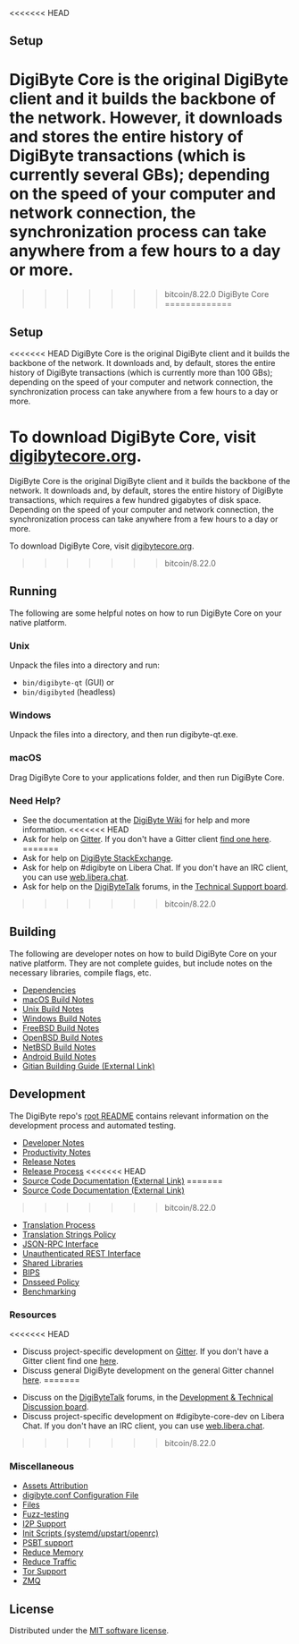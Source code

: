 <<<<<<< HEAD

Setup
---------------------
DigiByte Core is the original DigiByte client and it builds the backbone of the network. However, it downloads and stores the entire history of DigiByte transactions (which is currently several GBs); depending on the speed of your computer and network connection, the synchronization process can take anywhere from a few hours to a day or more.
=======
>>>>>>> bitcoin/8.22.0
DigiByte Core
=============

Setup
---------------------
<<<<<<< HEAD
DigiByte Core is the original DigiByte client and it builds the backbone of the network. It downloads and, by default, stores the entire history of DigiByte transactions (which is currently more than 100 GBs); depending on the speed of your computer and network connection, the synchronization process can take anywhere from a few hours to a day or more.

To download DigiByte Core, visit [digibytecore.org](https://digibytecore.org/en/releases/).
=======
DigiByte Core is the original DigiByte client and it builds the backbone of the network. It downloads and, by default, stores the entire history of DigiByte transactions, which requires a few hundred gigabytes of disk space. Depending on the speed of your computer and network connection, the synchronization process can take anywhere from a few hours to a day or more.

To download DigiByte Core, visit [digibytecore.org](https://digibytecore.org/en/download/).
>>>>>>> bitcoin/8.22.0

Running
---------------------
The following are some helpful notes on how to run DigiByte Core on your native platform.

### Unix

Unpack the files into a directory and run:

- `bin/digibyte-qt` (GUI) or
- `bin/digibyted` (headless)

### Windows

Unpack the files into a directory, and then run digibyte-qt.exe.

### macOS

Drag DigiByte Core to your applications folder, and then run DigiByte Core.

### Need Help?

* See the documentation at the [DigiByte Wiki](https://en.digibyte.it/wiki/Main_Page)
for help and more information.
<<<<<<< HEAD
* Ask for help on [Gitter](https://gitter.im/DigiByte-Core/protocol). If you don't have a Gitter client [find one here](https://gitter.im/apps).
=======
* Ask for help on [DigiByte StackExchange](https://digibyte.stackexchange.com).
* Ask for help on #digibyte on Libera Chat. If you don't have an IRC client, you can use [web.libera.chat](https://web.libera.chat/#digibyte).
* Ask for help on the [DigiByteTalk](https://digibytetalk.org/) forums, in the [Technical Support board](https://digibytetalk.org/index.php?board=4.0).
>>>>>>> bitcoin/8.22.0

Building
---------------------
The following are developer notes on how to build DigiByte Core on your native platform. They are not complete guides, but include notes on the necessary libraries, compile flags, etc.

- [Dependencies](dependencies.md)
- [macOS Build Notes](build-osx.md)
- [Unix Build Notes](build-unix.md)
- [Windows Build Notes](build-windows.md)
- [FreeBSD Build Notes](build-freebsd.md)
- [OpenBSD Build Notes](build-openbsd.md)
- [NetBSD Build Notes](build-netbsd.md)
- [Android Build Notes](build-android.md)
- [Gitian Building Guide (External Link)](https://github.com/digibyte-core/docs/blob/master/gitian-building.md)

Development
---------------------
The DigiByte repo's [root README](/README.md) contains relevant information on the development process and automated testing.

- [Developer Notes](developer-notes.md)
- [Productivity Notes](productivity.md)
- [Release Notes](release-notes.md)
- [Release Process](release-process.md)
<<<<<<< HEAD
- [Source Code Documentation (External Link)](https://dev.visucore.com/digibyte/doxygen/)
=======
- [Source Code Documentation (External Link)](https://doxygen.digibytecore.org/)
>>>>>>> bitcoin/8.22.0
- [Translation Process](translation_process.md)
- [Translation Strings Policy](translation_strings_policy.md)
- [JSON-RPC Interface](JSON-RPC-interface.md)
- [Unauthenticated REST Interface](REST-interface.md)
- [Shared Libraries](shared-libraries.md)
- [BIPS](bips.md)
- [Dnsseed Policy](dnsseed-policy.md)
- [Benchmarking](benchmarking.md)

### Resources
<<<<<<< HEAD

- Discuss project-specific development on [Gitter](https://gitter.im/DigiByte-Core/protocol). If you don't have a Gitter client find one [here](https://gitter.im/apps).
- Discuss general DigiByte development on the general Gitter channel [here](https://gitter.im/DigiByte-Core/community).
=======
* Discuss on the [DigiByteTalk](https://digibytetalk.org/) forums, in the [Development & Technical Discussion board](https://digibytetalk.org/index.php?board=6.0).
* Discuss project-specific development on #digibyte-core-dev on Libera Chat. If you don't have an IRC client, you can use [web.libera.chat](https://web.libera.chat/#digibyte-core-dev).
>>>>>>> bitcoin/8.22.0

### Miscellaneous

- [Assets Attribution](assets-attribution.md)
- [digibyte.conf Configuration File](digibyte-conf.md)
- [Files](files.md)
- [Fuzz-testing](fuzzing.md)
- [I2P Support](i2p.md)
- [Init Scripts (systemd/upstart/openrc)](init.md)
- [PSBT support](psbt.md)
- [Reduce Memory](reduce-memory.md)
- [Reduce Traffic](reduce-traffic.md)
- [Tor Support](tor.md)
- [ZMQ](zmq.md)

License
---------------------
Distributed under the [MIT software license](/COPYING).
